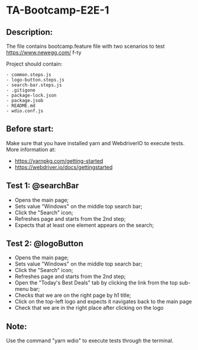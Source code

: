 # TA-Bootcamp-E2E-1

## Description:
The file contains bootcamp.feature file with two scenarios to test https://www.newegg.com/ f-ty

Project should contain:

```
- common.steps.js
- logo-button.steps.js
- search-bar.steps.js
- .gitigone
- package-lock.json
- package.jsob
- README.md
- wdio.conf.js
```

## Before start:
Make sure that you have installed yarn and WebdriverIO to execute tests. More information at:
- https://yarnpkg.com/getting-started
- https://webdriver.io/docs/gettingstarted

## Test 1: @searchBar
- Opens the main page;
- Sets value "Windows" on the middle top search bar;
- Click the "Search" icon;
 - Refreshes page and starts from the 2nd step;
- Expects that at least one element appears on the search;

## Test 2: @logoButton
- Opens the main page;
- Sets value "Windows" on the middle top search bar;
- Click the "Search" icon;
- Refreshes page and starts from the 2nd step;
- Open the "Today's Best Deals" tab by clicking the link from the top sub-menu bar;
- Checks that we are on the right page by h1 title;
- Click on the top-left logo and expects it navigates back to the main page
- Check that we are in the right place after clicking on the logo

## Note: 
Use the command "yarn wdio" to execute tests through the terminal.
